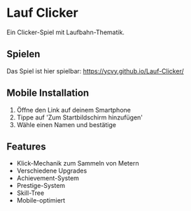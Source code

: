 # Lauf Clicker

Ein Clicker-Spiel mit Laufbahn-Thematik.

## Spielen

Das Spiel ist hier spielbar: https://ycvy.github.io/Lauf-Clicker/

## Mobile Installation

1. Öffne den Link auf deinem Smartphone
2. Tippe auf 'Zum Startbildschirm hinzufügen'
3. Wähle einen Namen und bestätige

## Features
- Klick-Mechanik zum Sammeln von Metern
- Verschiedene Upgrades
- Achievement-System
- Prestige-System
- Skill-Tree
- Mobile-optimiert
